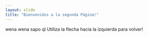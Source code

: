 ```yaml
---
layout: slide
title: "Bienvenidos a la segunda Página!"
---
```

wena wena sapo ql
Utiliza la flecha hacia la izquierda para volver!
